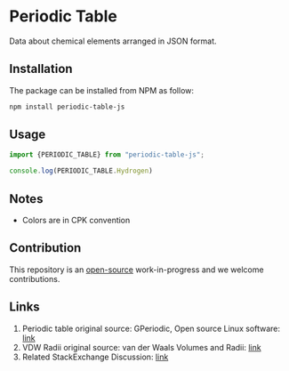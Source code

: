# Periodic Table

Data about chemical elements arranged in JSON format.

## Installation

The package can be installed from NPM as follow:

```bash
npm install periodic-table-js

```

## Usage

```javascript
import {PERIODIC_TABLE} from "periodic-table-js";

console.log(PERIODIC_TABLE.Hydrogen)
```

## Notes

- Colors are in CPK convention

## Contribution

This repository is an [open-source](LICENSE.md) work-in-progress and we welcome contributions.

## Links

1. Periodic table original source: GPeriodic, Open source Linux software: [link](http://gperiodic.seul.org/)
2. VDW Radii original source: van der Waals Volumes and Radii: [link](https://pubs.acs.org/doi/10.1021/j100785a001)
3. Related StackExchange Discussion: [link](https://chemistry.stackexchange.com/questions/2793/where-can-i-find-a-downloadable-spreadsheet-of-element-properties#answer-2794)
